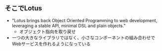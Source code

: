 
## そこでLotus

* "Lotus brings back Object Oriented Programming to web development, leveraging a stable API, minimal DSL and plain objects."
  * オブジェクト指向を取り戻せ
* 一つの大きなライブラリではなく、小さなコンポーネントの組み合わせでWebサービスを作れるようになっている
